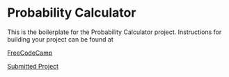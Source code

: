 # Probability Calculator

This is the boilerplate for the Probability Calculator project. Instructions for building your project can be found at 

[FreeCodeCamp](https://www.freecodecamp.org/learn/scientific-computing-with-python/scientific-computing-with-python-projects/probability-calculator)

[Submitted Project](https://replit.com/@konkokkinoris?path=)
